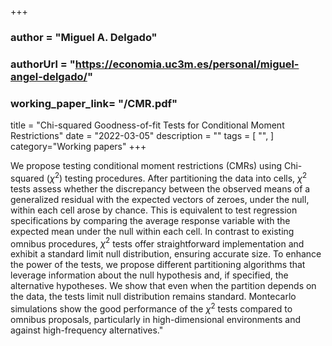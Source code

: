 +++
### author = "Miguel A. Delgado"
### authorUrl = "https://economia.uc3m.es/personal/miguel-angel-delgado/"
### working_paper_link= "/CMR.pdf" ###
title = "Chi-squared Goodness-of-fit Tests for Conditional Moment Restrictions"
date = "2022-03-05"
description = ""
tags = [
    "",
]
category="Working papers"
+++


We propose testing conditional moment restrictions (CMRs) using Chi-squared ($\chi^2$) testing procedures. After partitioning the data into cells, $\chi^2$ tests assess whether the discrepancy between the observed means of a generalized residual with the expected vectors of zeroes, under the null, within each cell arose by chance. This is equivalent to test regression specifications by comparing the average response variable with the expected mean under the null within each cell. In contrast to existing omnibus procedures, $\chi^2$ tests offer straightforward implementation and exhibit a standard limit null distribution, ensuring accurate size. To enhance the power of the tests, we propose different partitioning algorithms that leverage information about the null hypothesis and, if specified, the alternative hypotheses. We show that even when the partition depends on the data, the tests limit null distribution remains standard. Montecarlo simulations show the good performance of the $\chi^2$ tests compared to omnibus proposals, particularly in high-dimensional environments and against high-frequency alternatives."
